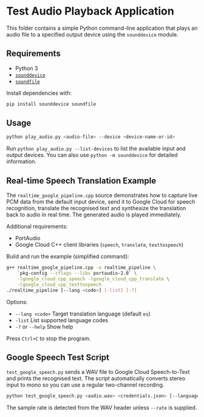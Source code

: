 # Test Audio Playback Application

This folder contains a simple Python command-line application that plays an
audio file to a specified output device using the `sounddevice` module.

## Requirements

- Python 3
- [`sounddevice`](https://python-sounddevice.readthedocs.io/)
- [`soundfile`](https://pysoundfile.readthedocs.io/)

Install dependencies with:

```sh
pip install sounddevice soundfile
```

## Usage

```sh
python play_audio.py <audio-file> --device <device-name-or-id>
```

Run `python play_audio.py --list-devices` to list the available input and output
devices. You can also use `python -m sounddevice` for detailed information.

## Real-time Speech Translation Example

The `realtime_google_pipeline.cpp` source demonstrates how to capture live PCM
data from the default input device, send it to Google Cloud for speech
recognition, translate the recognised text and synthesize the translation back
to audio in real time. The generated audio is played immediately.

Additional requirements:

- PortAudio
- Google Cloud C++ client libraries (`speech`, `translate`, `texttospeech`)

Build and run the example (simplified command):

```sh
g++ realtime_google_pipeline.cpp -o realtime_pipeline \
    `pkg-config --cflags --libs portaudio-2.0` \
    -lgoogle_cloud_cpp_speech -lgoogle_cloud_cpp_translate \
    -lgoogle_cloud_cpp_texttospeech
./realtime_pipeline [--lang <code>] [-list] [-?]
```

Options:
* `--lang <code>`  Target translation language (default `es`)
* `-list`           List supported language codes
* `-?` or `--help`  Show help

Press `Ctrl+C` to stop the program.

## Google Speech Test Script

`test_google_speech.py` sends a WAV file to Google Cloud Speech-to-Text and
prints the recognised text. The script automatically converts stereo input to
mono so you can use a regular two-channel recording.

```sh
python test_google_speech.py <audio.wav> <credentials.json> [--language CODE]
```

The sample rate is detected from the WAV header unless `--rate` is supplied.
